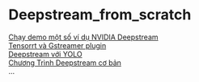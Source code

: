# Deepstream_from_scratch
[Chạy demo một số ví dụ NVIDIA Deepstream](/doc/run_nvidia_deepstream_example.md)  
[Tensorrt và Gstreamer plugin](./doc/tensorrt_gstreamer_plugin.md)  
[Deepstream với YOLO]()  
[Chương Trình Deepstream cơ bản]()  
...